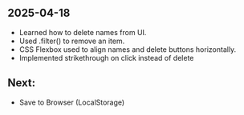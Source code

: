 ## 2025-04-18

- Learned how to delete names from UI.
- Used .filter() to remove an item.
- CSS Flexbox used to align names and delete buttons horizontally.
- Implemented strikethrough on click instead of delete

## Next:

- Save to Browser (LocalStorage)

